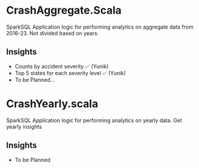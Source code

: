 # CrashAggregate.Scala

SparkSQL Application logic for performing analytics on aggregate data from 2016-23. Not divided based on years.

## Insights
- Counts by accident severity :white_check_mark: (Yunik)
- Top 5 states for each severity level :white_check_mark: (Yunik)
- To be Planned...


# CrashYearly.scala
SparkSQL Application logic for performing analytics on yearly data. Get yearly insights

## Insights
- To be Planned
